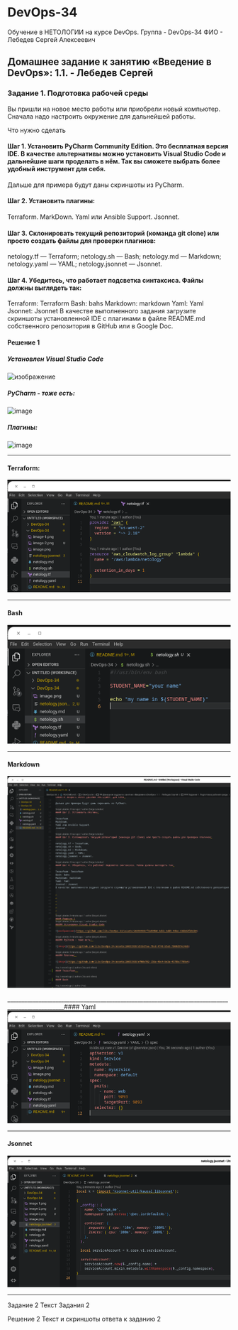 # DevOps-34
Обучение в НЕТОЛОГИИ на курсе DevOps. Группа - DevOps-34 ФИО - Лебедев Сергей Алексеевич


## Домашнее задание к занятию «Введение в DevOps»: 1.1. - Лебедев Сергей

### Задание 1. Подготовка рабочей среды
Вы пришли на новое место работы или приобрели новый компьютер. Сначала надо настроить окружение для дальнейшей работы.

Что нужно сделать

#### Шаг 1. Установить PyCharm Community Edition. Это бесплатная версия IDE. В качестве альтернативы можно установить Visual Studio Code и дальнейшие шаги проделать в нём. Так вы сможете выбрать более удобный инструмент для себя.

Дальше для примера будут даны скриншоты из PyCharm.

#### Шаг 2. Установить плагины:

Terraform.
MarkDown.
Yaml или Ansible Support.
Jsonnet.

#### Шаг 3. Склонировать текущий репозиторий (команда git clone) или просто создать файлы для проверки плагинов:

netology.tf — Terraform;
netology.sh — Bash;
netology.md — Markdown;
netology.yaml — YAML;
netology.jsonnet — Jsonnet.

#### Шаг 4. Убедитесь, что работает подсветка синтаксиса. Файлы должны выглядеть так:

Terraform: Terraform
Bash: bahs
Markdown: markdown
Yaml: Yaml
Jsonnet: Jsonnet
В качестве выполненного задания загрузите скриншоты установленной IDE с плагинами в файле README.md собственного репозитория в GitHub или в Google Doc.

#### Решение 1
##### Установлен Visual Studio Code

![изображение](https://github.com/li1s/DevOps-34/assets/26691938/f7a039b0-1d1b-4dd5-93be-43db82fd3cb9)

##### PyCharm - тоже есть: 

![image](https://github.com/li1s/DevOps-34/assets/26691938/d51b67aa-78cd-4f48-b5a5-7b60d97e14eb)

##### Плагины: 

![image](https://github.com/li1s/DevOps-34/assets/26691938/ef0de702-138a-4bc4-be3a-437dbc7709a4)


__________________________________________________________________________________________________
#### Terraform: 
![Alt text](image-3.png)
__________________________________________________________________________________________________
#### Bash
![Alt text](image-1.png)
__________________________________________________________________________________________________
#### Markdown
![Alt text](image.png)

__________________________________________________________________________________________________#### Yaml
![Alt text](image-2.png)
__________________________________________________________________________________________________
#### Jsonnet 
![Alt text](image-4.png)
__________________________________________________________________________________________________


Задание 2
Текст Задания 2

Решение 2
Текст и скриншоты ответа к заданию 2


